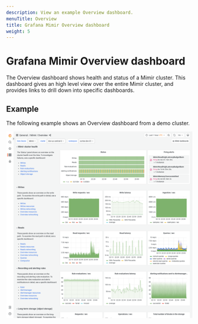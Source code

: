 ```yaml
---
description: View an example Overview dashboard.
menuTitle: Overview
title: Grafana Mimir Overview dashboard
weight: 5
---
```


# Grafana Mimir Overview dashboard

The Overview dashboard shows health and status of a Mimir cluster.
This dashboard gives an high level view over the entire Mimir cluster, and provides links to drill down into specific dashboards.

## Example

The following example shows an Overview dashboard from a demo cluster.

![Grafana Mimir Overview dashboard](mimir-overview.png)
